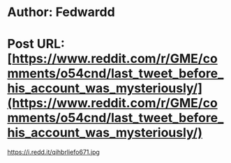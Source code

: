 # Author: Fedwardd
# Post URL: [https://www.reddit.com/r/GME/comments/o54cnd/last_tweet_before_his_account_was_mysteriously/](https://www.reddit.com/r/GME/comments/o54cnd/last_tweet_before_his_account_was_mysteriously/)


https://i.redd.it/qihbrliefo671.jpg